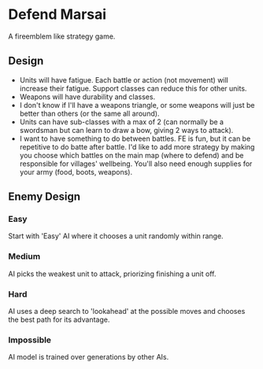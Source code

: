 # Defend Marsai
A fireemblem like strategy game. 

## Design 
* Units will have fatigue. Each battle or action (not movement) will increase their fatigue. Support classes can reduce this for other units. 
* Weapons will have durability and classes. 
* I don't know if I'll have a weapons triangle, or some weapons will just be better than others (or the same all around). 
* Units can have sub-classes with a max of 2 (can normally be a swordsman but can learn to draw a bow, giving 2 ways to attack). 
* I want to have something to do between battles. FE is fun, but it can be repetitive to do batte after battle. I'd like to add 
more strategy by making you choose which battles on the main map (where to defend) and be responsible for villages' wellbeing. You'll
also need enough supplies for your army (food, boots, weapons). 

## Enemy Design
### Easy
Start with 'Easy' AI where it chooses a unit randomly within range.
### Medium
AI picks the weakest unit to attack, priorizing finishing a unit off.
### Hard 
AI uses a deep search to 'lookahead' at the possible moves and chooses the best path for its advantage. 
### Impossible
AI model is trained over generations by other AIs. 
